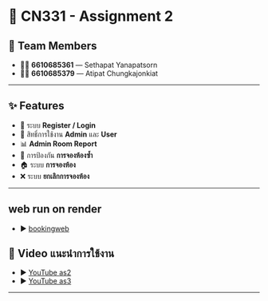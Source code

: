 # 🏫 CN331 - Assignment 2

## 👥 Team Members
- 👨‍🎓 **6610685361** — Sethapat Yanapatsorn  
- 👨‍🎓 **6610685379** — Atipat Chungkajonkiat  

---

## ✨ Features
- 🔐 ระบบ **Register / Login**  
- 👑 สิทธิ์การใช้งาน **Admin** และ **User**  
- 📊 **Admin Room Report**  
- 🚫 การป้องกัน **การจองห้องซ้ำ**  
- 🏠 ระบบ **การจองห้อง**  
- ❌ ระบบ **ยกเลิกการจองห้อง**  

---
## web run on render 
- ▶ [bookingweb](https://cn331-as2-jrsz.onrender.com)

## 🎥 Video แนะนำการใช้งาน
- ▶️ [YouTube as2](https://youtu.be/pAHi1TQuLDg)
- ▶️ [YouTube as3](https://youtu.be/XXZdnL6HIQY)
---
